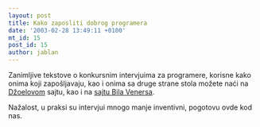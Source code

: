```yaml
---
layout: post
title: Kako zaposliti dobrog programera
date: '2003-02-28 13:49:11 +0100'
mt_id: 15
post_id: 15
author: jablan
---
```

Zanimljive tekstove o konkursnim intervjuima za programere, korisne kako onima koji zapošljavaju, kao i onima sa druge strane stola možete naći na [Džoelovom](http://www.joelonsoftware.com/articles/fog0000000073.html) sajtu, kao i na [sajtu Bila Venersa](http://www.artima.com/wbc/interprogP.html).

Nažalost, u praksi su intervjui mnogo manje inventivni, pogotovu ovde kod nas.

